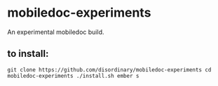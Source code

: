 # mobiledoc-experiments
An experimental mobiledoc build.

## to install:

`git clone https://github.com/disordinary/mobiledoc-experiments
cd mobiledoc-experiments
./install.sh
ember s`
